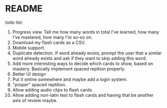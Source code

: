 # README

todo list: 
1. Progress view. Tell me how many words in total I've learned, how many I've mastered, how many I'm so-so on. 
1. Download my flash cards as a CSV.
1. Mobile support. 
1. Duplicate detection. If word already exists, prompt the user that a similar word already exists and ask if they want to skip adding this word. 
2. Add more interesting ways to decide which cards to show, based on mastery. Basically implement spaced repition properly. 
3. Better UI design
4. Put it online somewhere and maybe add a login system. 
5. "proper" spaced reptition. 
6. Allow adding audio clips to flash cards. 
7. Allow adding non-latin text to flash cards and having that be another axis of review maybe. 
